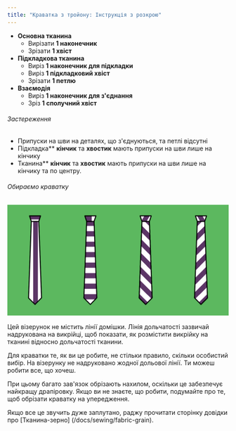 ```yaml
---
title: "Краватка з тройону: Інструкція з розкрою"
---
```


- **Основна тканина**
  - Вирізати **1 наконечник**
  - Зрізати **1 хвіст**
- **Підкладкова тканина**
  - Виріз **1 наконечник для підкладки**
  - Виріз **1 підкладковий хвіст**
  - Зрізати **1 петлю**
- **Взаємодія**
  - Виріз **1 наконечник для з'єднання**
  - Зріз **1 сполучний хвіст**

<Warning>

###### Застереження

- Припуски на шви на деталях, що з'єднуються, та петлі відсутні
- Підкладка** **кінчик** та **хвостик** мають припуски на шви лише на кінчику
- Тканина** **кінчик** та **хвостик** мають припуски на шви лише на кінчику та по центру.

</Warning>

<Tip>

###### Обираємо краватку

![Одна тканина, різні фактури, різні краватки. Не турбуйтеся про правила, робіть те, що вам подобається](tie-grain.png)

Цей візерунок не містить лінії домішки. Лінія дольчатості зазвичай надрукована на викрійці, щоб показати, як розмістити викрійку на тканині відносно дольчатості тканини.

Для краватки те, як ви це робите, не стільки правило, скільки особистий вибір. На візерунку не надруковано жодної дольової лінії. Ти можеш робити все, що хочеш.

При цьому багато зав'язок обрізають нахилом, оскільки це забезпечує найкращу драпіровку. Якщо ви не знаєте, що робити, подумайте про те, щоб обрізати краватку на упередження.

Якщо все це звучить дуже заплутано, раджу прочитати сторінку довідки про [Тканина-зерно] (/docs/sewing/fabric-grain).

</Tip>
